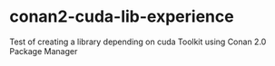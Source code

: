 # conan2-cuda-lib-experience
Test of creating a library depending on cuda Toolkit using Conan 2.0 Package Manager
